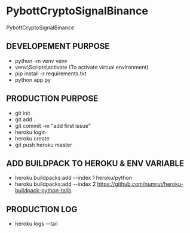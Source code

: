 # PybottCryptoSignalBinance
PybottCryptoSignalBinance

## DEVELOPEMENT PURPOSE
- python -m venv venv
- venv\Scripts\activate (To activate virtual environment)
- pip install -r requirements.txt
- python app.py

## PRODUCTION PURPOSE
- git init
- git add .
- git commit -m "add first issue"
- heroku login
- heroku create
- git push heroku master

## ADD BUILDPACK TO HEROKU & ENV VARIABLE 
- heroku buildpacks:add --index 1 heroku/python
- heroku buildpacks:add --index 2 https://github.com/numrut/heroku-buildpack-python-talib

## PRODUCTION LOG
- heroku logs --tail
